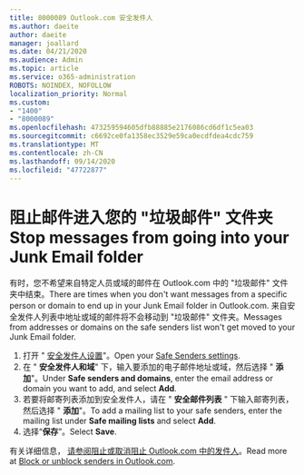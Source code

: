 ```yaml
---
title: 8000089 Outlook.com 安全发件人
ms.author: daeite
author: daeite
manager: joallard
ms.date: 04/21/2020
ms.audience: Admin
ms.topic: article
ms.service: o365-administration
ROBOTS: NOINDEX, NOFOLLOW
localization_priority: Normal
ms.custom:
- "1400"
- "8000089"
ms.openlocfilehash: 473259594605dfb88885e2176086cd6df1c5ea03
ms.sourcegitcommit: c6692ce0fa1358ec3529e59ca0ecdfdea4cdc759
ms.translationtype: MT
ms.contentlocale: zh-CN
ms.lasthandoff: 09/14/2020
ms.locfileid: "47722877"
---
```

# <a name="stop-messages-from-going-into-your-junk-email-folder"></a><span data-ttu-id="db814-102">阻止邮件进入您的 "垃圾邮件" 文件夹</span><span class="sxs-lookup"><span data-stu-id="db814-102">Stop messages from going into your Junk Email folder</span></span>

<span data-ttu-id="db814-103">有时，您不希望来自特定人员或域的邮件在 Outlook.com 中的 "垃圾邮件" 文件夹中结束。</span><span class="sxs-lookup"><span data-stu-id="db814-103">There are times when you don't want messages from a specific person or domain to end up in your Junk Email folder in Outlook.com.</span></span> <span data-ttu-id="db814-104">来自安全发件人列表中地址或域的邮件将不会移动到 "垃圾邮件" 文件夹。</span><span class="sxs-lookup"><span data-stu-id="db814-104">Messages from addresses or domains on the safe senders list won't get moved to your Junk Email folder.</span></span>

1. <span data-ttu-id="db814-105">打开 " [安全发件人设置](https://go.microsoft.com/fwlink/?linkid=2035804)"。</span><span class="sxs-lookup"><span data-stu-id="db814-105">Open your [Safe Senders settings](https://go.microsoft.com/fwlink/?linkid=2035804).</span></span>
2. <span data-ttu-id="db814-106">在 " **安全发件人和域**" 下，输入要添加的电子邮件地址或域，然后选择 " **添加**"。</span><span class="sxs-lookup"><span data-stu-id="db814-106">Under **Safe senders and domains**, enter the email address or domain you want to add, and select **Add**.</span></span>
3. <span data-ttu-id="db814-107">若要将邮寄列表添加到安全发件人，请在 " **安全邮件列表** " 下输入邮寄列表，然后选择 " **添加**"。</span><span class="sxs-lookup"><span data-stu-id="db814-107">To add a mailing list to your safe senders, enter the mailing list under **Safe mailing lists** and select **Add**.</span></span>
4. <span data-ttu-id="db814-108">选择“**保存**”。</span><span class="sxs-lookup"><span data-stu-id="db814-108">Select **Save**.</span></span>

<span data-ttu-id="db814-109">有关详细信息， [请参阅阻止或取消阻止 Outlook.com 中的发件人](https://support.office.com/article/afba1c94-77bb-4f50-8b85-057cf52f4d5e?wt.mc_id=Office_Outlook_com_Alchemy)。</span><span class="sxs-lookup"><span data-stu-id="db814-109">Read more at [Block or unblock senders in Outlook.com](https://support.office.com/article/afba1c94-77bb-4f50-8b85-057cf52f4d5e?wt.mc_id=Office_Outlook_com_Alchemy).</span></span>